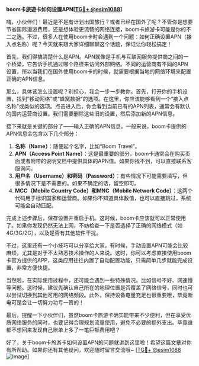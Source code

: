 **boom卡旅遊卡如何设置APN[[TG💪+ @esim1088](https://t.me/s/esim1088)]**

嗨，小伙伴们！最近是不是有计划出国旅行？或者已经在国外了呢？不管你是想要节省国际漫游费用，还是想体验更流畅的网络连接，boom卡旅游卡可能是你的不二之选。不过，很多人在使用boom卡时会遇到一个问题：如何正确设置APN（接入点名称）呢？今天就来跟大家详细聊聊这个话题，保证让你轻松搞定！

首先，我们得搞清楚什么是APN。APN就像是手机与互联网服务提供商之间的一个桥梁，它告诉手机通过哪个路径来访问外部网络。不同的运营商有不同的APN设置，所以当我们在国外使用boom卡的时候，就需要根据当地的网络环境来配置正确的APN信息。

那么，具体该怎么设置呢？别担心，我会一步一步教你。首先，打开你的手机设置，找到“移动网络”或“蜂窝数据”的选项。在这里，你应该能够看到一个“接入点名称”或类似的选项。点击进入后，你会看到当前已有的APN列表，通常会有默认的国内运营商设置。我们需要删除这些旧的设置，然后添加新的APN信息。

接下来就是关键的部分了——输入正确的APN信息。一般来说，boom卡提供的APN信息会包含以下几个部分：

1. **名称（Name）**：随便起个名字，比如“Boom Travel”。
2. **APN（Access Point Name）**：这是最重要的部分，boom卡通常会在购买页面或者附带的说明文档中提供具体的APN值。如果你找不到，可以直接联系客服询问。
3. **用户名（Username）和密码（Password）**：有些情况下可能需要填写，但很多情况下是不需要的。如果不确定的话，留空即可。
4. **MCC（Mobile Country Code）和MNC（Mobile Network Code）**：这两个代码用于标识国家和运营商。如果你不知道具体数值，也可以直接跳过，系统可能会自动匹配。

完成上述步骤后，保存设置并重启手机。这时候，boom卡应该就可以正常使用了。如果你发现仍然无法上网，不妨检查一下是否选择了正确的网络模式（如4G/3G/2G），以及是否有其他软件干扰。

不过，这里还有一个小技巧可以分享给大家。有时候，手动设置APN可能会比较麻烦，尤其是对于不太熟悉技术操作的人来说。这时，你可以考虑直接使用boom卡官方提供的APP，这类应用往往内置了自动配置功能，只需简单几步就能完成设置，非常方便快捷。

当然啦，在实际使用过程中，还可能会遇到一些特殊情况。比如信号不好、网速慢等问题。这时候，建议先确认自己所在的地理位置是否覆盖了网络信号，同时也可以尝试切换到其他可用的网络频段。此外，保持设备电量充足也很重要哦，毕竟断电可是会让一切努力功亏一篑的！

最后，提醒一下小伙伴们，虽然boom卡旅游卡确实能带来不少便利，但在享受优质网络服务的同时，也要记得合理规划流量使用，避免不必要的额外支出。毕竟谁都不想回来发现自己账单上多了一笔巨额费用吧？

好了，关于boom卡旅游卡如何设置APN的问题就讲到这里啦！希望这篇文章对你有所帮助。如果你还有其他疑问，欢迎随时留言交流哦~ [[TG💪+ @esim1088](https://t.me/s/esim1088) ![Image](https://i.postimg.cc/4NQfJmqS/Snipaste-2025-05-13-00-14-12.png)]